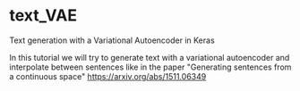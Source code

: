 # text_VAE
Text generation with a Variational Autoencoder in Keras

In this tutorial we will try to generate text with a variational autoencoder and interpolate between sentences like in the paper "Generating sentences from a continuous space" 
https://arxiv.org/abs/1511.06349
